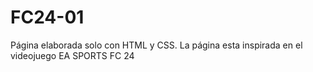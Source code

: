 # FC24-01
Página elaborada solo con HTML y CSS. La página esta inspirada en el videojuego EA SPORTS FC 24 
